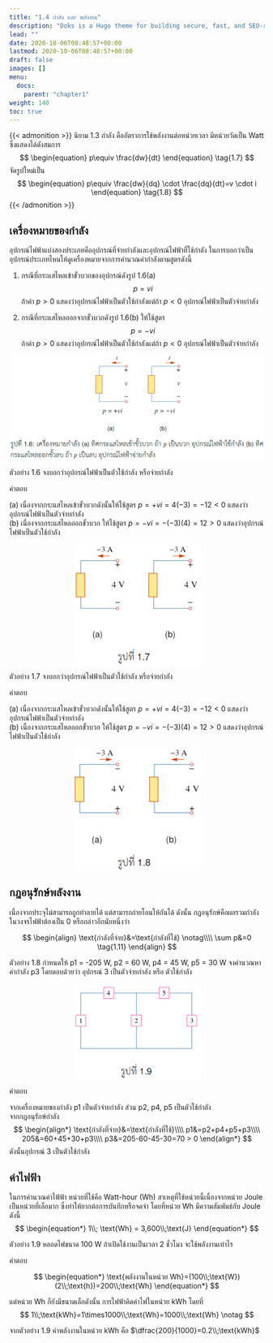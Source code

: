 ```yaml
---
title: "1.4 กำลัง และ พลังงาน"
description: "Doks is a Hugo theme for building secure, fast, and SEO-ready documentation websites, which you can easily update and customize."
lead: ""
date: 2020-10-06T08:48:57+00:00
lastmod: 2020-10-06T08:48:57+00:00
draft: false
images: []
menu:
  docs:
    parent: "chapter1"
weight: 140
toc: true
---
```


{{< admonition >}}
นิยาม 1.3
กำลัง คืออัตราการใช้พลังงานต่อหน่วยเวลา มีหน่วยวัดเป็น Watt ซึ่งแสดงได้ดังสมการ
$$
  \begin{equation}
    p\equiv \frac{dw}{dt}
  \end{equation} \tag{1.7}
 $$
  จัดรูปใหม่เป็น
$$  
    \begin{equation}
   p\equiv \frac{dw}{dq} \cdot \frac{dq}{dt}=v \cdot i
  \end{equation} \tag{1.8}
$$
{{< /admonition >}}

## เครื่องหมายของกำลัง

อุปกรณ์ไฟฟ้าแบ่งสองประเภทคืออุปกรณ์ที่จ่ายกำลังและอุปกรณ์ไฟฟ้าที่ใช้กำลัง ในการบอกว่าเป็นอุปกรณ์ประเภทไหนให้ดูเครื่องหมายจากการคำนวณค่ากำลังตามสูตรดังนี้
1. กรณีที่กระแสไหลเข้าขั้วบวกของอุปกรณ์ดังรูป 1.6(a)
$$
\begin{equation}
    p=vi
\end{equation} \tag{1.9}
$$
ถ้าค่า $p>0$ แสดงว่าอุปกรณ์ไฟฟ้าเป็นตัวใช้กำลังแต่ถ้า $p<0$ อุปกรณ์ไฟฟ้าเป็นตัวจ่ายกำลัง

2. กรณีที่กระแสไหลออกจากขั้วบวกดังรูป 1.6(b) ให้ใช้สูตร
$$
\begin{equation}
    p=-vi
\end{equation} \tag{1.10}
$$
ถ้าค่า $p>0$ แสดงว่าอุปกรณ์ไฟฟ้าเป็นตัวใช้กำลังแต่ถ้า $p<0$ อุปกรณ์ไฟฟ้าเป็นตัวจ่ายกำลัง


<img src="fig1.6.png" alt="fig 1.6" width="700" align="center"/>

<br>

ตัวอย่าง 1.6 จงบอกว่าอุปกรณ์ไฟฟ้าเป็นตัวใช้กำลัง หรือจ่ายกำลัง


คำตอบ

(a) เนื่องจากกระแสไหลเข้าขั้วบวกดังนั้นให้ใช้สูตร $p=+vi=4(-3)=-12<0$ แสดงว่าอุปกรณ์ไฟฟ้าเป็นตัวจ่ายกำลัง
<br>
(b) เนื่องจากกระแสไหลออกขั้วบวก ให้ใช้สูตร $p=-vi=-(-3)(4)=12>0$ แสดงว่าอุปกรณ์ไฟฟ้าเป็นตัวใช้กำลัง

<p align="center">
<img src="fig1.7.png" alt="fig 1.7" width="250" align="center"/>
</p>

ตัวอย่าง 1.7 จงบอกว่าอุปกรณ์ไฟฟ้าเป็นตัวใช้กำลัง หรือจ่ายกำลัง


คำตอบ

(a) เนื่องจากกระแสไหลเข้าขั้วบวกดังนั้นให้ใช้สูตร $p=+vi=4(-3)=-12<0$ แสดงว่าอุปกรณ์ไฟฟ้าเป็นตัวจ่ายกำลัง
<br>
(b) เนื่องจากกระแสไหลออกขั้วบวก ให้ใช้สูตร $p=-vi=-(-3)(4)=12>0$ แสดงว่าอุปกรณ์ไฟฟ้าเป็นตัวใช้กำลัง

<p align="center">
<img src="fig1.8.png" alt="fig 1.8" width="250" align="center"/>
</p>

## กฎอนุรักษ์พลังงาน

เนื่องจากประจุไม่สามารถถูกทำลายได้ แต่สามารถถ่ายโอนให้กันได้ ดังนั้น กฏอนุรักษ์คือผลรวมกำลังในวงจรไฟฟ้าต้องเป็น 0 หรือกล่าวอีกนัยหนึ่งว่า

$$
\begin{align}
\text{กำลังที่จ่าย}&=\text{กำลังที่ใช้} \notag\\\\
\sum p&=0 \tag{1.11}
\end{align} 
$$

ตัวอย่าง 1.8 กำหนดให้ p1 = -205 W, p2 = 60 W, p4 = 45 W, p5 = 30 W จงคำนวณหาค่ากำลัง p3 โดยตอบด้วยว่า อุปกรณ์ 3 เป็นตัวจ่ายกำลัง หรือ ตัวใช้กำลัง


<p align="center">
<img src="fig1.9.png" alt="fig 1.9" width="250" align="center"/>
</p>

คำตอบ

จากเครื่องหมายของกำลัง
p1 เป็นตัวจ่ายกำลัง ส่วน p2, p4, p5 เป็นตัวใช้กำลัง
<br>
จากกฏอนุรักษ์กำลัง
$$
    \begin{align*}
    \text{กำลังที่จ่าย}&=\text{กำลังที่ใช้}\\\\
    p1&=p2+p4+p5+p3\\\\
    205&=60+45+30+p3\\\\
    p3&=205-60-45-30=70 > 0 
    \end{align*}
    $$
  ดังนั้นอุปกรณ์ 3 เป็นตัวใช้กำลัง

## ค่าไฟฟ้า

ในการคำนวณค่าไฟ้ฟ้า หน่วยที่ใช้คือ Watt-hour (Wh) สาเหตุที่ใช้หน่วยนี้เนื่องจากหน่วย Joule เป็นหน่วยที่เล็กมาก ซึ่งทำให้ยากต่อการบันทึกหรือจดจำ โดยที่หน่วย Wh มีความสัมพันธ์กับ Joule ดังนี้
$$
\begin{equation*}
    1\\; \text{Wh} = 3,600\\;\text{J}
\end{equation*}
$$

ตัวอย่าง 1.9 หลอดไฟขนาด 100 W ถ้าเปิดใช้งานเป็นเวลา 2 ชั่วโมง จะใช้พลังงานเท่าไร 

คำตอบ

$$
\begin{equation*}
    \text{พลังงานในหน่วย Wh}=(100\\;\text{W})(2\\;\text{h})=200\\;\text{Wh}
\end{equation*}
$$

แต่หน่วย Wh ก็ยังมีขนาดเล็กดังนั้น การไฟฟ้าคิดค่าไฟในหน่วย  kWh โดยที่ 
$$
1\\;\text{kWh}=1\times1000\\;\text{Wh}=1000\\;\text{Wh} \notag
$$ 

จากตัวอย่าง 1.9 ค่าพลังงานในหน่วย kWh คือ $\dfrac{200}{1000}=0.2\\;\text{kWh}$
